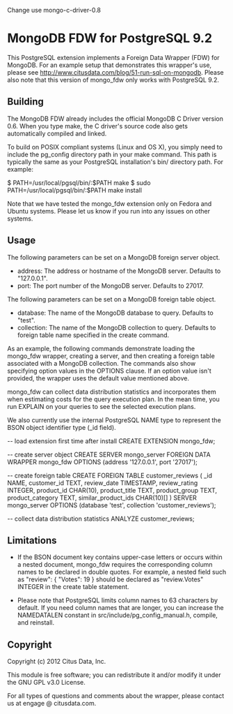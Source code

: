 Change
use mongo-c-driver-0.8

MongoDB FDW for PostgreSQL 9.2
==============================

This PostgreSQL extension implements a Foreign Data Wrapper (FDW) for MongoDB.
For an example setup that demonstrates this wrapper's use, please see
http://www.citusdata.com/blog/51-run-sql-on-mongodb. Please also note that this
version of mongo_fdw only works with PostgreSQL 9.2.


Building
--------

The MongoDB FDW already includes the official MongoDB C Driver version 0.6. When
you type make, the C driver's source code also gets automatically compiled and
linked.

To build on POSIX compliant systems (Linux and OS X), you simply need to include
the pg_config directory path in your make command. This path is typically the
same as your PostgreSQL installation's bin/ directory path. For example:

$ PATH=/usr/local/pgsql/bin/:$PATH make
$ sudo PATH=/usr/local/pgsql/bin/:$PATH make install

Note that we have tested the mongo_fdw extension only on Fedora and Ubuntu
systems. Please let us know if you run into any issues on other systems.


Usage
-----

The following parameters can be set on a MongoDB foreign server object.

* address: The address or hostname of the MongoDB server. Defaults to "127.0.0.1".
* port: The port number of the MongoDB server. Defaults to 27017.

The following parameters can be set on a MongoDB foreign table object.

* database: The name of the MongoDB database to query. Defaults to "test".
* collection: The name of the MongoDB collection to query. Defaults to foreign
  table name specified in the create command.

As an example, the following commands demonstrate loading the mongo_fdw wrapper,
creating a server, and then creating a foreign table associated with a MongoDB
collection. The commands also show specifying option values in the OPTIONS
clause. If an option value isn't provided, the wrapper uses the default value
mentioned above.

mongo_fdw can collect data distribution statistics and incorporates them when
estimating costs for the query execution plan. In the mean time, you run EXPLAIN
on your queries to see the selected execution plans.

We also currently use the internal PostgreSQL NAME type to represent the BSON
object identifier type (_id field).

-- load extension first time after install
CREATE EXTENSION mongo_fdw;

-- create server object
CREATE SERVER mongo_server FOREIGN DATA WRAPPER mongo_fdw
OPTIONS (address '127.0.0.1', port '27017');

-- create foreign table
CREATE FOREIGN TABLE customer_reviews
(
    _id NAME,
    customer_id TEXT,
    review_date TIMESTAMP,
    review_rating INTEGER,
    product_id CHAR(10),
    product_title TEXT,
    product_group TEXT,
    product_category TEXT,
    similar_product_ids CHAR(10)[]
)
SERVER mongo_server
OPTIONS (database 'test', collection 'customer_reviews');

-- collect data distribution statistics
ANALYZE customer_reviews;


Limitations
-----------

* If the BSON document key contains upper-case letters or occurs within a nested
  document, mongo_fdw requires the corresponding column names to be declared in
  double quotes. For example, a nested field such as "review": { "Votes": 19 }
  should be declared as "review.Votes" INTEGER in the create table statement.

* Please note that PostgreSQL limits column names to 63 characters by default.
  If you need column names that are longer, you can increase the NAMEDATALEN
  constant in src/include/pg_config_manual.h, compile, and reinstall.


Copyright
---------

Copyright (c) 2012 Citus Data, Inc.

This module is free software; you can redistribute it and/or modify it under the
GNU GPL v3.0 License.

For all types of questions and comments about the wrapper, please contact us at
engage @ citusdata.com.
